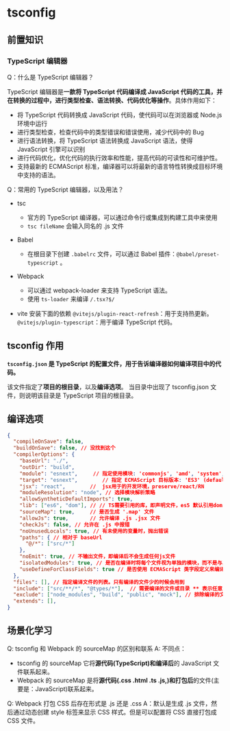 # tsconfig

## 前置知识

### TypeScript 编辑器

Q：什么是 TypeScript 编辑器？

TypeScript 编辑器是**一款将 TypeScript 代码编译成 JavaScript 代码的工具，并在转换的过程中，进行类型检查、语法转换、代码优化等操作**。具体作用如下：
* 将 TypeScript 代码转换成 JavaScript 代码，使代码可以在浏览器或 Node.js 环境中运行
* 进行类型检查，检查代码中的类型错误和错误使用，减少代码中的 Bug
* 进行语法转换，将 TypeScript 语法转换成 JavaScript 语法，使得 JavaScript 引擎可以识别
* 进行代码优化，优化代码的执行效率和性能，提高代码的可读性和可维护性。
* 支持最新的 ECMAScript 标准，编译器可以将最新的语言特性转换成目标环境中支持的语法。



Q：常用的 TypeScript 编辑器，以及用法？

* tsc
  * 官方的 TypeScript 编译器，可以通过命令行或集成到构建工具中来使用
  * `tsc fileName` 会输入同名的 .js 文件
* Babel
  * 在根目录下创建 `.babelrc` 文件，可以通过 Babel 插件：`@babel/preset-typescript` 。

* Webpack 
  * 可以通过 webpack-loader 来支持 TypeScript 语法。
  * 使用 `ts-loader` 来编译 `/.tsx?$/`

* vite
  安装下面的依赖
  `@vitejs/plugin-react-refresh`：用于支持热更新。
  `@vitejs/plugin-typescript`：用于编译 TypeScript 代码。




## tsconfig 作用
**`tsconfig.json` 是 TypeScript 的配置文件，用于告诉编译器如何编译项目中的代码。**

该文件指定了**项目的根目录**，以及**编译选项**。
当目录中出现了 tsconfig.json 文件，则说明该目录是 TypeScript 项目的根目录。





## 编译选项
```json
{
  "compileOnSave": false,
  "buildOnSave": false, // 没找到这个
  "compilerOptions": {
    "baseUrl": "./",
    "outDir": "build",      
    "module": "esnext",     // 指定使用模块: 'commonjs', 'amd', 'system', 'umd' or 'es2015'
    "target": "esnext",        // 指定 ECMAScript 目标版本: 'ES3' (default), 'ES5', 'ES2015', 'ES2016', 'ES2017', or 'ESNEXT'
    "jsx": "react",        //  jsx用于的开发环境，preserve/react/RN
    "moduleResolution": "node", // 选择模块解析策略
    "allowSyntheticDefaultImports": true,
    "lib": ["es6", "dom"], // // TS需要引用的库，即声明文件，es5 默认引用dom、es5、scripthost,如需要使用es的高级版本特性，通常都需要配置，如es8的数组新特性需要引入"ES2019.Array"。
    "sourceMap": true,     // 是否生成 '.map' 文件
    "allowJs": true,       // 允许编译 .js .jsx 文件
    "checkJs": false, // 允许在 .js 中报错
    "noUnusedLocals": true, // 有未使用的变量时，抛出错误
    "paths": { // 相对于 baseUrl
      "@/*": ["src/*"]
    },
    "noEmit": true, // 不输出文件，即编译后不会生成任何js文件
    "isolatedModules": true, // 是否在编译时将每个文件视为单独的模块，而不是与其他文件进行交互。默认情况下，编译器会把所有文件编译成一个大的 .js 文件。如果设置成 true，要保证每个文件都可以单独编译并运行，而不需要依赖其他文件或全局命名空间。
    "useDefineForClassFields": true // 是否使用 ECMAScript 类字段定义来编译类字段。可以使代码规范，清晰。如果目标环境支持 defineProperty，那么建议开启。
  },
  "files": [], // 指定编译文件的列表。只有编译的文件少的时候会用到
  "include": ["src/**/*", "@types/*"],  // 需要编译的文件或目录 ** 表示任意目录；* 表示任意文件
  "exclude": ["node_modules", "build", "public", "mock"], // 排除编译的文件或目录
  "extends": [],
}

```


## 场景化学习

Q: tsconfig 和 Webpack 的 sourceMap 的区别和联系
A: 
不同点：
* tsconfig 的 sourceMap 它将**源代码(TypeScript)**和**编译后**的 JavaScript 文件联系起来。
* Webpack 的 sourceMap 是将**源代码(.css .html .ts .js,)**和**打包后**的文件(主要是：JavaScript)联系起来。


Q: Webpack 打包 CSS 后存在形式是 .js 还是 .css
A：默认是生成 .js 文件，然后通过动态创建 style 标签来显示 CSS 样式。但是可以配置将 CSS 直接打包成 CSS 文件。
